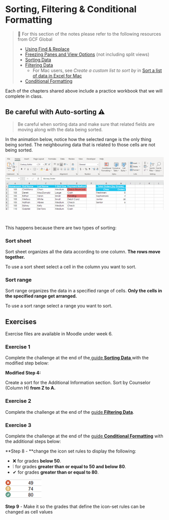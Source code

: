 # Sorting, Filtering & Conditional Formatting

> 📖 For this section of the notes please refer to the following resources from GCF Global
>
> - [Using Find & Replace](https://edu.gcfglobal.org/en/excel/using-find-replace/1/) 
> - [Freezing Panes and View Options](https://edu.gcfglobal.org/en/excel/freezing-panes-and-view-options/1/) (not including split views)
> - [Sorting Data](https://edu.gcfglobal.org/en/excel/sorting-data/1/)
> - [Filtering Data](https://edu.gcfglobal.org/en/excel/filtering-data/1/)
>   - For Mac users, see *Create a custom list to sort by* in [Sort a list of data in Excel for Mac](https://support.microsoft.com/en-us/office/sort-a-list-of-data-in-excel-for-mac-3b0e62c1-ef88-4176-babb-ccf1cb1e6145)
> - [Conditional Formatting](https://edu.gcfglobal.org/en/excel/conditional-formatting/1/)



Each of the chapters shared above include a practice workbook that we will complete in class.



## Be careful with Auto-sorting ⚠

> Be careful when sorting data and make sure that related fields are moving along with the data being sorted.    



In the animation below, notice how the selected range is the only  thing being sorted. The neighbouring data that is related to those cells are not being sorted.

![Wrong sorting](assets/sorting_warning.gif)

<br>

This happens because there are two types of sorting:

### Sort sheet

Sort sheet organizes all the data according to one column. **The rows move together.**

To use a sort sheet select a cell in the column you want to sort.

### Sort range

Sort range organizes the data in a specified range of cells. **Only the cells in the specified range get arranged.**

To use a sort range select a range you want to sort.

## Exercises

Exercise files are available in Moodle under week 6.

### Exercise 1

Complete the challenge at the end of the[ guide **Sorting Data** ](https://edu.gcfglobal.org/en/excel/sorting-data/1/) with the modified step below:

**Modified Step 4:**

Create a sort for the Additional Information section. Sort by Counselor (Column H) **from Z to A.**

### Exercise 2

Complete the challenge at the end of the [guide **Filtering Data**](https://edu.gcfglobal.org/en/excel/filtering-data/1/).

### Exercise 3

Complete the challenge at the end of the [guide **Conditional Formatting**](https://edu.gcfglobal.org/en/excel/conditional-formatting/1/) with the additional steps below:

**Step 8 - **change the icon set rules to display the following:

- ❌  for grades **below 50**.
- ❕ for grades  **greater than or equal to 50 and below 80**.
- ✔ for grades **greater than or equal to 80**.


![symbols with conditional formatting](assets/checkmarks.png)

**Step 9** - Make it so the grades that define the icon-set rules can be changed as cell values